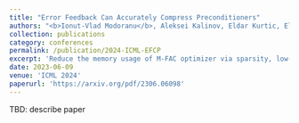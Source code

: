 ```yaml
---
title: "Error Feedback Can Accurately Compress Preconditioners"
authors: "<b>Ionut-Vlad Modoranu</b>, Aleksei Kalinov, Eldar Kurtic, Elias Frantar, Dan Alistarh"
collection: publications
category: conferences
permalink: /publication/2024-ICML-EFCP
excerpt: 'Reduce the memory usage of M-FAC optimizer via sparsity, low-rank and error feedback.'
date: 2023-06-09
venue: 'ICML 2024'
paperurl: 'https://arxiv.org/pdf/2306.06098'
---
```


TBD: describe paper
